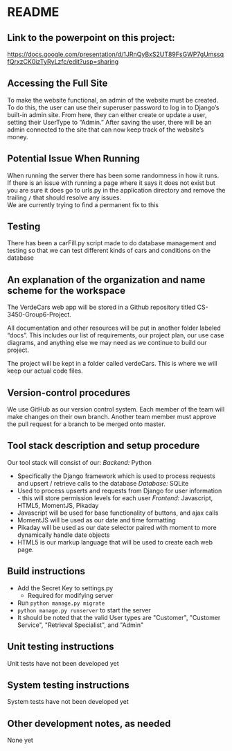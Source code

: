 # README

## Link to the powerpoint on this project:
https://docs.google.com/presentation/d/1JRnQyBxS2UT89FsGWP7gUmssqfQrxzCK0izTyRyLzfc/edit?usp=sharing 

## Accessing the Full Site
To make the website functional, an admin of the website must be created. To do this, the user can use their superuser password to log in to Django’s built-in admin site. From here, they can either create or update a user, setting their UserType to “Admin.” After saving the user, there will be an admin connected to the site that can now keep track of the website’s money.

## Potential Issue When Running
When running the server there has been some randomness in how it runs.   
If there is an issue with running a page where it says it does not exist but you are sure it does go to urls.py in the application directory and remove the trailing `/` that should resolve any issues.  
We are currently trying to find a permanent fix to this 

## Testing 
There has been a carFill.py script made to do database management and testing so that we can test different kinds of cars and conditions on the database

## An explanation of the organization and name scheme for the workspace 
The VerdeCars web app will be stored in a Github repository titled CS-3450-Group6-Project.  

All documentation and other resources will be put in another folder labeled “docs”. This includes our list of requirements, our project plan, our use case diagrams, and anything else we may need as we continue to build our project.  

The project will be kept in a folder called verdeCars. This is where we will keep our actual code files.  

## Version-control procedures
We use GitHub as our version control system. Each member of the team will make changes on their own branch. Another team member must approve the pull request for a branch to be merged onto master.  


## Tool stack description and setup procedure
Our tool stack will consist of our:
*Backend:* Python
* Specifically the Django framework which is used to process requests and upsert / retrieve calls to the database
*Database:* SQLite
* Used to process upserts and requests from Django for user information - this will store permission levels for each user
*Frontend:* Javascript, HTML5, MomentJS, Pikaday
* Javascript will be used for base functionality of buttons, and ajax calls
* MomentJS will be used as our date and time formatting 
* Pikaday will be used as our date selector paired with moment to more dynamically handle date objects  
* HTML5 is our markup language that will be used to create each web page.


## Build instructions

* Add the Secret Key to settings.py
    * Required for modifying server
* Run `python manage.py migrate`
* `python manage.py runserver` to start the server
* It should be noted that the valid User types are "Customer", "Customer Service", "Retrieval Specialist", and "Admin"



## Unit testing instructions
Unit tests have not been developed yet


## System testing instructions
System tests have not been developed yet


## Other development notes, as needed
None yet

